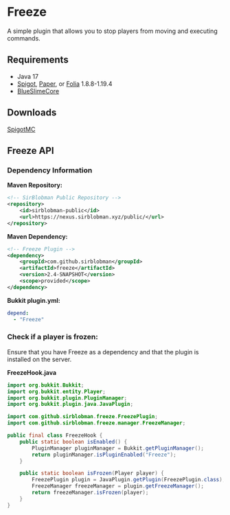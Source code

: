 # Freeze

A simple plugin that allows you to stop players from moving and executing commands.

## Requirements

- Java 17
- [Spigot](https://www.spigotmc.org/), [Paper](https://papermc.io/downloads/paper), or [Folia](https://papermc.io/software/folia) 1.8.8-1.19.4
- [BlueSlimeCore](https://hangar.papermc.io/SirBlobman/BlueSlimeCore)

## Downloads

[SpigotMC](https://www.spigotmc.org/resources/31822/)

## Freeze API

### Dependency Information

**Maven Repository:**

```xml
<!-- SirBlobman Public Repository -->
<repository>
    <id>sirblobman-public</id>
    <url>https://nexus.sirblobman.xyz/public/</url>
</repository>
```

**Maven Dependency:**

```xml
<!-- Freeze Plugin -->
<dependency>
    <groupId>com.github.sirblobman</groupId>
    <artifactId>freeze</artifactId>
    <version>2.4-SNAPSHOT</version>
    <scope>provided</scope>
</dependency>
```

**Bukkit plugin.yml:**

```yaml
depend:
  - "Freeze"
```

### Check if a player is frozen:

Ensure that you have Freeze as a dependency and that the plugin is installed on the server.

**FreezeHook.java**

```java
import org.bukkit.Bukkit;
import org.bukkit.entity.Player;
import org.bukkit.plugin.PluginManager;
import org.bukkit.plugin.java.JavaPlugin;

import com.github.sirblobman.freeze.FreezePlugin;
import com.github.sirblobman.freeze.manager.FreezeManager;

public final class FreezeHook {
    public static boolean isEnabled() {
        PluginManager pluginManager = Bukkit.getPluginManager();
        return pluginManager.isPluginEnabled("Freeze");
    }

    public static boolean isFrozen(Player player) {
        FreezePlugin plugin = JavaPlugin.getPlugin(FreezePlugin.class);
        FreezeManager freezeManager = plugin.getFreezeManager();
        return freezeManager.isFrozen(player);
    }
}
```
